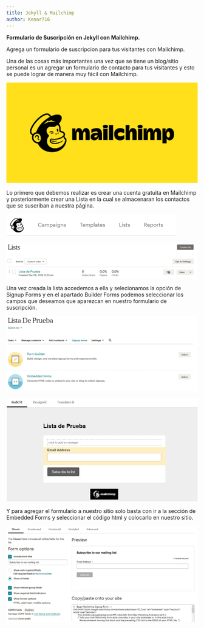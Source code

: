 ```yaml
---
title: Jekyll & Mailchimp
author: Kenar716
---
```


**Formulario de Suscripción en Jekyll con Mailchimp.**

Agrega un formulario de suscripcion para tus visitantes con Mailchimp.

Una de las cosas más importantes una vez que se tiene un blog/sitio personal es un agregar un formulario de contacto para tus visitantes y esto se puede lograr de manera muy fácil con Mailchimp.

![](/assets\images\posts\2018-12-07-jekyllandmailchimp\mailchimp_logo.png)

Lo primero que debemos realizar es crear una cuenta gratuita en Mailchimp y posteriormente crear una Lista en la cual se almacenaran los contactos que se suscriban a nuestra página.

![](/assets\images\posts\2018-12-07-jekyllandmailchimp\mailchimp_menu.png)

![](/assets\images\posts\2018-12-07-jekyllandmailchimp\mailchimp_list.png)

Una vez creada la lista accedemos a ella y selecionamos la opción de Signup Forms y en el apartado Builder Forms podemos seleccionar los campos que deseamos que aparezcan en nuestro formulario de suscripción.

![](/assets\images\posts\2018-12-07-jekyllandmailchimp\mailchimp_signupforms.png)

![](/assets\images\posts\2018-12-07-jekyllandmailchimp\mailchimp_signupforms_builder.png)

Y para agregar el formulario a nuestro sitio solo basta con ir a la sección de Embedded Forms y seleccionar el código html y colocarlo en nuestro sitio.

![](/assets\images\posts\2018-12-07-jekyllandmailchimp\mailchimp_signupforms_embedded.png)